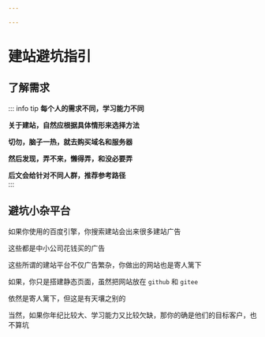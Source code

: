 ```yaml
---

---
```


# 建站避坑指引

## 了解需求

::: info  <Badge type='info'>tip</Badge>
**每个人的需求不同，学习能力不同**  

**关于建站，自然应根据具体情形来选择方法**  

**切勿，脑子一热，就去购买域名和服务器**  

**然后发现，弄不来，懒得弄，和没必要弄**  

**后文会给针对不同人群，推荐参考路径**  
:::




## 避坑小杂平台


如果你使用的百度引擎，你搜索建站会出来很多建站广告  

这些都是中小公司花钱买的广告  

这些所谓的建站平台不仅广告繁杂，你做出的网站也是寄人篱下  

如果，你只是搭建静态页面，虽然把网站放在 `github` 和 `gitee`  

依然是寄人篱下，但这是有天壤之别的  

当然，如果你年纪比较大、学习能力又比较欠缺，那你的确是他们的目标客户，也不算坑  


